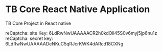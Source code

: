 # TB Core React Native Application
TB Core Project in React native

reCaptcha: site Key: 6LdRwNwUAAAAACR2h0kdOil45S0v6myj5jp6nu1z
reCaptcha: secret key: 6LdRwNwUAAAAADeNKuC5qRJcrKWK4dARcd18CXNg
